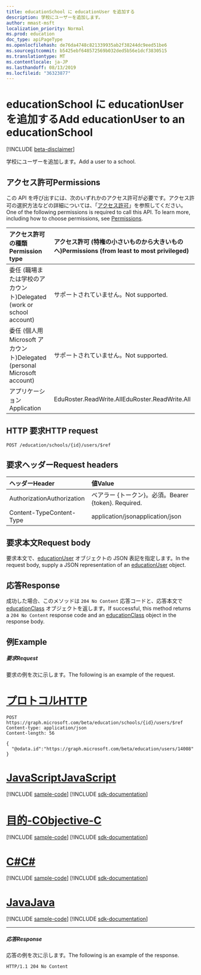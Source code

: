 ```yaml
---
title: educationSchool に educationUser を追加する
description: 学校にユーザーを追加します。
author: mmast-msft
localization_priority: Normal
ms.prod: education
doc_type: apiPageType
ms.openlocfilehash: de76da4748c821339935ab2f38244dc9eed51be6
ms.sourcegitcommit: b5425ebf648572569b032ded5b56e1dcf3830515
ms.translationtype: MT
ms.contentlocale: ja-JP
ms.lasthandoff: 08/13/2019
ms.locfileid: "36323877"
---
```

# <a name="add-educationuser-to-an-educationschool"></a><span data-ttu-id="02fc6-103">educationSchool に educationUser を追加する</span><span class="sxs-lookup"><span data-stu-id="02fc6-103">Add educationUser to an educationSchool</span></span>

[!INCLUDE [beta-disclaimer](../../includes/beta-disclaimer.md)]

<span data-ttu-id="02fc6-104">学校にユーザーを追加します。</span><span class="sxs-lookup"><span data-stu-id="02fc6-104">Add a user to a school.</span></span>

## <a name="permissions"></a><span data-ttu-id="02fc6-105">アクセス許可</span><span class="sxs-lookup"><span data-stu-id="02fc6-105">Permissions</span></span>

<span data-ttu-id="02fc6-p101">この API を呼び出すには、次のいずれかのアクセス許可が必要です。アクセス許可の選択方法などの詳細については、「[アクセス許可](/graph/permissions-reference)」を参照してください。</span><span class="sxs-lookup"><span data-stu-id="02fc6-p101">One of the following permissions is required to call this API. To learn more, including how to choose permissions, see [Permissions](/graph/permissions-reference).</span></span>

| <span data-ttu-id="02fc6-108">アクセス許可の種類</span><span class="sxs-lookup"><span data-stu-id="02fc6-108">Permission type</span></span>                        | <span data-ttu-id="02fc6-109">アクセス許可 (特権の小さいものから大きいものへ)</span><span class="sxs-lookup"><span data-stu-id="02fc6-109">Permissions (from least to most privileged)</span></span> |
| :------------------------------------- | :------------------------------------------ |
| <span data-ttu-id="02fc6-110">委任 (職場または学校のアカウント)</span><span class="sxs-lookup"><span data-stu-id="02fc6-110">Delegated (work or school account)</span></span>     | <span data-ttu-id="02fc6-111">サポートされていません。</span><span class="sxs-lookup"><span data-stu-id="02fc6-111">Not supported.</span></span>                              |
| <span data-ttu-id="02fc6-112">委任 (個人用 Microsoft アカウント)</span><span class="sxs-lookup"><span data-stu-id="02fc6-112">Delegated (personal Microsoft account)</span></span> | <span data-ttu-id="02fc6-113">サポートされていません。</span><span class="sxs-lookup"><span data-stu-id="02fc6-113">Not supported.</span></span>                              |
| <span data-ttu-id="02fc6-114">アプリケーション</span><span class="sxs-lookup"><span data-stu-id="02fc6-114">Application</span></span>                            | <span data-ttu-id="02fc6-115">EduRoster.ReadWrite.All</span><span class="sxs-lookup"><span data-stu-id="02fc6-115">EduRoster.ReadWrite.All</span></span>                     |

## <a name="http-request"></a><span data-ttu-id="02fc6-116">HTTP 要求</span><span class="sxs-lookup"><span data-stu-id="02fc6-116">HTTP request</span></span>

<!-- { "blockType": "ignored" } -->
```http
POST /education/schools/{id}/users/$ref
```

## <a name="request-headers"></a><span data-ttu-id="02fc6-117">要求ヘッダー</span><span class="sxs-lookup"><span data-stu-id="02fc6-117">Request headers</span></span>

| <span data-ttu-id="02fc6-118">ヘッダー</span><span class="sxs-lookup"><span data-stu-id="02fc6-118">Header</span></span>        | <span data-ttu-id="02fc6-119">値</span><span class="sxs-lookup"><span data-stu-id="02fc6-119">Value</span></span>                     |
| :------------ | :------------------------ |
| <span data-ttu-id="02fc6-120">Authorization</span><span class="sxs-lookup"><span data-stu-id="02fc6-120">Authorization</span></span> | <span data-ttu-id="02fc6-p102">ベアラー {トークン}。必須。</span><span class="sxs-lookup"><span data-stu-id="02fc6-p102">Bearer {token}. Required.</span></span> |
| <span data-ttu-id="02fc6-123">Content-Type</span><span class="sxs-lookup"><span data-stu-id="02fc6-123">Content-Type</span></span>  | <span data-ttu-id="02fc6-124">application/json</span><span class="sxs-lookup"><span data-stu-id="02fc6-124">application/json</span></span>          |

## <a name="request-body"></a><span data-ttu-id="02fc6-125">要求本文</span><span class="sxs-lookup"><span data-stu-id="02fc6-125">Request body</span></span>

<span data-ttu-id="02fc6-126">要求本文で、[educationUser](../resources/educationuser.md) オブジェクトの JSON 表記を指定します。</span><span class="sxs-lookup"><span data-stu-id="02fc6-126">In the request body, supply a JSON representation of an [educationUser](../resources/educationuser.md) object.</span></span>

## <a name="response"></a><span data-ttu-id="02fc6-127">応答</span><span class="sxs-lookup"><span data-stu-id="02fc6-127">Response</span></span>

<span data-ttu-id="02fc6-128">成功した場合、このメソッドは `204 No Content` 応答コードと、応答本文で [educationClass](../resources/educationclass.md) オブジェクトを返します。</span><span class="sxs-lookup"><span data-stu-id="02fc6-128">If successful, this method returns a `204 No Content` response code and an [educationClass](../resources/educationclass.md) object in the response body.</span></span>

## <a name="example"></a><span data-ttu-id="02fc6-129">例</span><span class="sxs-lookup"><span data-stu-id="02fc6-129">Example</span></span>

##### <a name="request"></a><span data-ttu-id="02fc6-130">要求</span><span class="sxs-lookup"><span data-stu-id="02fc6-130">Request</span></span>

<span data-ttu-id="02fc6-131">要求の例を次に示します。</span><span class="sxs-lookup"><span data-stu-id="02fc6-131">The following is an example of the request.</span></span>


# <a name="httptabhttp"></a>[<span data-ttu-id="02fc6-132">プロトコル</span><span class="sxs-lookup"><span data-stu-id="02fc6-132">HTTP</span></span>](#tab/http)
<!-- {
  "blockType": "request",
  "name": "create_educationuser_from_educationschool"
}-->

```http
POST https://graph.microsoft.com/beta/education/schools/{id}/users/$ref
Content-type: application/json
Content-length: 56

{
  "@odata.id":"https://graph.microsoft.com/beta/education/users/14008"
}
```
# <a name="javascripttabjavascript"></a>[<span data-ttu-id="02fc6-133">JavaScript</span><span class="sxs-lookup"><span data-stu-id="02fc6-133">JavaScript</span></span>](#tab/javascript)
[!INCLUDE [sample-code](../includes/snippets/javascript/create-educationuser-from-educationschool-javascript-snippets.md)]
[!INCLUDE [sdk-documentation](../includes/snippets/snippets-sdk-documentation-link.md)]

# <a name="objective-ctabobjc"></a>[<span data-ttu-id="02fc6-134">目的-C</span><span class="sxs-lookup"><span data-stu-id="02fc6-134">Objective-C</span></span>](#tab/objc)
[!INCLUDE [sample-code](../includes/snippets/objc/create-educationuser-from-educationschool-objc-snippets.md)]
[!INCLUDE [sdk-documentation](../includes/snippets/snippets-sdk-documentation-link.md)]

# <a name="ctabcsharp"></a>[<span data-ttu-id="02fc6-135">C#</span><span class="sxs-lookup"><span data-stu-id="02fc6-135">C#</span></span>](#tab/csharp)
[!INCLUDE [sample-code](../includes/snippets/csharp/create-educationuser-from-educationschool-csharp-snippets.md)]
[!INCLUDE [sdk-documentation](../includes/snippets/snippets-sdk-documentation-link.md)]

# <a name="javatabjava"></a>[<span data-ttu-id="02fc6-136">Java</span><span class="sxs-lookup"><span data-stu-id="02fc6-136">Java</span></span>](#tab/java)
[!INCLUDE [sample-code](../includes/snippets/java/create-educationuser-from-educationschool-java-snippets.md)]
[!INCLUDE [sdk-documentation](../includes/snippets/snippets-sdk-documentation-link.md)]

---


##### <a name="response"></a><span data-ttu-id="02fc6-137">応答</span><span class="sxs-lookup"><span data-stu-id="02fc6-137">Response</span></span>

<span data-ttu-id="02fc6-138">応答の例を次に示します。</span><span class="sxs-lookup"><span data-stu-id="02fc6-138">The following is an example of the response.</span></span> 

<!-- Add the educationClass resource to the response. -->

<!-- {
  "blockType": "response",
  "truncated": true,
  "@odata.type": "microsoft.graph.educationUser"
} -->

```http
HTTP/1.1 204 No Content
```

<!-- uuid: 8fcb5dbc-d5aa-4681-8e31-b001d5168d79
2015-10-25 14:57:30 UTC -->
<!--
{
  "type": "#page.annotation",
  "description": "Create educationUser",
  "keywords": "",
  "section": "documentation",
  "tocPath": "",
  "suppressions": [
  ]
}
-->
